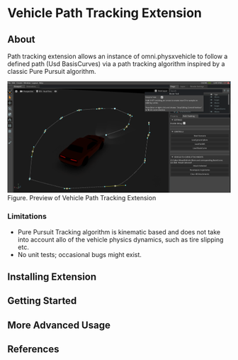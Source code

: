 # Vehicle Path Tracking Extension

## About

Path tracking extension allows an instance of omni.physxvehicle to
follow a defined path (Usd BasisCurves) via a path tracking algorithm inspired
by a classic Pure Pursuit algorithm.

![Vehicle Path Tracking Preview](exts/omni.path_tracking/data/preview.png)
Figure. Preview of Vehicle Path Tracking Extension

### Limitations

* Pure Pursuit Tracking algorithm is kinematic based and does not take into 
account allo of the vehicle physics dynamics, such as tire slipping etc.
* No unit tests; occasional bugs might exist.

## Installing Extension

## Getting Started

## More Advanced Usage

## References